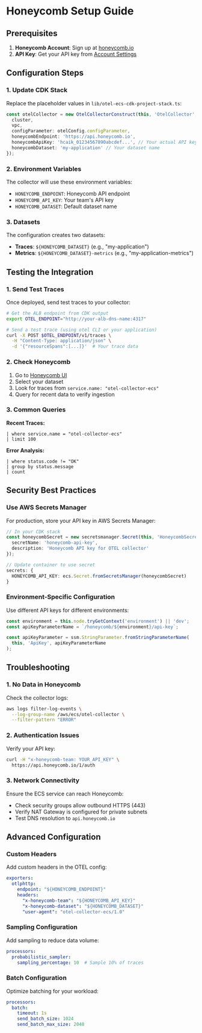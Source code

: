 # Honeycomb Setup Guide

## Prerequisites

1. **Honeycomb Account**: Sign up at [honeycomb.io](https://honeycomb.io)
2. **API Key**: Get your API key from [Account Settings](https://ui.honeycomb.io/account)

## Configuration Steps

### 1. Update CDK Stack

Replace the placeholder values in `lib/otel-ecs-cdk-project-stack.ts`:

```typescript
const otelCollector = new OtelCollectorConstruct(this, 'OtelCollector', {
  cluster,
  vpc,
  configParameter: otelConfig.configParameter,
  honeycombEndpoint: 'https://api.honeycomb.io',
  honeycombApiKey: 'hcaik_01234567890abcdef...', // Your actual API key
  honeycombDataset: 'my-application' // Your dataset name
});
```

### 2. Environment Variables

The collector will use these environment variables:
- `HONEYCOMB_ENDPOINT`: Honeycomb API endpoint 
- `HONEYCOMB_API_KEY`: Your team's API key
- `HONEYCOMB_DATASET`: Default dataset name

### 3. Datasets

The configuration creates two datasets:
- **Traces**: `${HONEYCOMB_DATASET}` (e.g., "my-application")
- **Metrics**: `${HONEYCOMB_DATASET}-metrics` (e.g., "my-application-metrics")

## Testing the Integration

### 1. Send Test Traces

Once deployed, send test traces to your collector:

```bash
# Get the ALB endpoint from CDK output
export OTEL_ENDPOINT="http://your-alb-dns-name:4317"

# Send a test trace (using otel CLI or your application)
curl -X POST $OTEL_ENDPOINT/v1/traces \
  -H "Content-Type: application/json" \
  -d '{"resourceSpans":[...]}'  # Your trace data
```

### 2. Check Honeycomb

1. Go to [Honeycomb UI](https://ui.honeycomb.io)
2. Select your dataset
3. Look for traces from `service.name: "otel-collector-ecs"`
4. Query for recent data to verify ingestion

### 3. Common Queries

**Recent Traces:**
```
| where service.name = "otel-collector-ecs"
| limit 100
```

**Error Analysis:**
```
| where status.code != "OK" 
| group by status.message
| count
```

## Security Best Practices

### Use AWS Secrets Manager

For production, store your API key in AWS Secrets Manager:

```typescript
// In your CDK stack
const honeycombSecret = new secretsmanager.Secret(this, 'HoneycombSecret', {
  secretName: 'honeycomb-api-key',
  description: 'Honeycomb API key for OTEL collector'
});

// Update container to use secret
secrets: {
  HONEYCOMB_API_KEY: ecs.Secret.fromSecretsManager(honeycombSecret)
}
```

### Environment-Specific Configuration

Use different API keys for different environments:

```typescript
const environment = this.node.tryGetContext('environment') || 'dev';
const apiKeyParameterName = `/honeycomb/${environment}/api-key`;

const apiKeyParameter = ssm.StringParameter.fromStringParameterName(
  this, 'ApiKey', apiKeyParameterName
);
```

## Troubleshooting

### 1. No Data in Honeycomb

Check the collector logs:
```bash
aws logs filter-log-events \
  --log-group-name /aws/ecs/otel-collector \
  --filter-pattern "ERROR"
```

### 2. Authentication Issues

Verify your API key:
```bash
curl -H "x-honeycomb-team: YOUR_API_KEY" \
  https://api.honeycomb.io/1/auth
```

### 3. Network Connectivity

Ensure the ECS service can reach Honeycomb:
- Check security groups allow outbound HTTPS (443)
- Verify NAT Gateway is configured for private subnets
- Test DNS resolution to `api.honeycomb.io`

## Advanced Configuration

### Custom Headers

Add custom headers in the OTEL config:

```yaml
exporters:
  otlphttp:
    endpoint: "${HONEYCOMB_ENDPOINT}"
    headers:
      "x-honeycomb-team": "${HONEYCOMB_API_KEY}"
      "x-honeycomb-dataset": "${HONEYCOMB_DATASET}"
      "user-agent": "otel-collector-ecs/1.0"
```

### Sampling Configuration

Add sampling to reduce data volume:

```yaml
processors:
  probabilistic_sampler:
    sampling_percentage: 10  # Sample 10% of traces
```

### Batch Configuration

Optimize batching for your workload:

```yaml
processors:
  batch:
    timeout: 1s
    send_batch_size: 1024
    send_batch_max_size: 2048
```